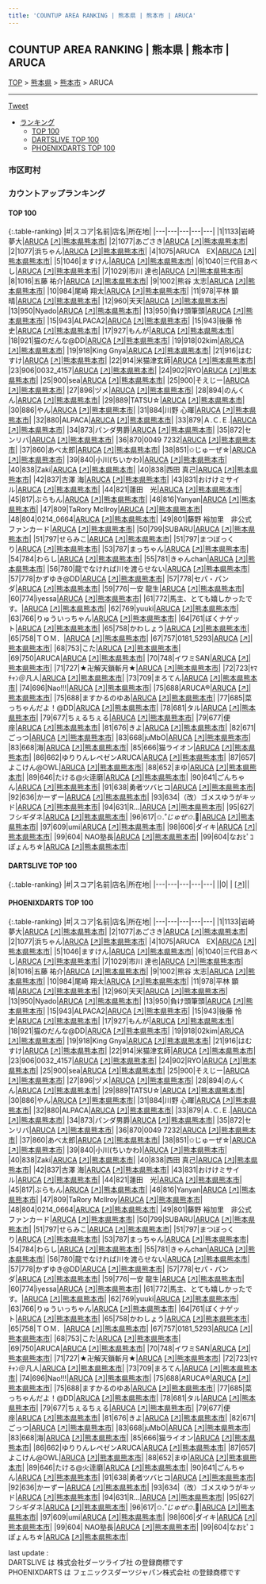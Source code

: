 ```yaml
---
title: 'COUNTUP AREA RANKING | 熊本県 | 熊本市 | ARUCA'
---
```

## COUNTUP AREA RANKING | 熊本県 | 熊本市 | ARUCA

[TOP](/darts/rank/) > [熊本県](/darts/rank/熊本県/) > [熊本市](/darts/rank/熊本県/熊本市/) > ARUCA

___

<a href="https://twitter.com/share?ref_src=twsrc%5Etfw" data-text="COUNTUP AREA RANKING | 熊本県熊本市ARUCA" class="twitter-share-button" data-hashtags="DARTSLIVE,PHOENIXDARTS,darts,ダーツ" data-show-count="false">Tweet</a>

* [ランキング](#カウントアップランキング)
    * [TOP 100](#top-100)
    * [DARTSLIVE TOP 100](#dartslive-top-100)
    * [PHOENIXDARTS TOP 100](#phoenixdarts-top-100)

### 市区町村

<ul>

</ul>

### カウントアップランキング

#### TOP 100



{:.table-ranking}
|#|スコア|名前|店名|所在地|
|---|---|---|---|---|
|1|1133|<span class="rank-name-pd"><span class="pro-icon-pd"></span>岩崎 夢大</span>|<a href="/darts/rank/shops/76597.html">ARUCA</a> <a href="https://vs.phoenixdarts.com/jp/shop/shopDetailInfo/s_76597?s_seq=76597">[↗]</a>|<a href="/darts/rank/熊本県/熊本市">熊本県熊本市</a>|
|2|1077|<span class="rank-name-pd">あごさき</span>|<a href="/darts/rank/shops/76597.html">ARUCA</a> <a href="https://vs.phoenixdarts.com/jp/shop/shopDetailInfo/s_76597?s_seq=76597">[↗]</a>|<a href="/darts/rank/熊本県/熊本市">熊本県熊本市</a>|
|2|1077|<span class="rank-name-pd">浜ちゃん</span>|<a href="/darts/rank/shops/76597.html">ARUCA</a> <a href="https://vs.phoenixdarts.com/jp/shop/shopDetailInfo/s_76597?s_seq=76597">[↗]</a>|<a href="/darts/rank/熊本県/熊本市">熊本県熊本市</a>|
|4|1075|<span class="rank-name-pd">ARUCA　EX</span>|<a href="/darts/rank/shops/76597.html">ARUCA</a> <a href="https://vs.phoenixdarts.com/jp/shop/shopDetailInfo/s_76597?s_seq=76597">[↗]</a>|<a href="/darts/rank/熊本県/熊本市">熊本県熊本市</a>|
|5|1046|<span class="rank-name-pd">ますけん</span>|<a href="/darts/rank/shops/76597.html">ARUCA</a> <a href="https://vs.phoenixdarts.com/jp/shop/shopDetailInfo/s_76597?s_seq=76597">[↗]</a>|<a href="/darts/rank/熊本県/熊本市">熊本県熊本市</a>|
|6|1040|<span class="rank-name-pd">三代目あべし</span>|<a href="/darts/rank/shops/76597.html">ARUCA</a> <a href="https://vs.phoenixdarts.com/jp/shop/shopDetailInfo/s_76597?s_seq=76597">[↗]</a>|<a href="/darts/rank/熊本県/熊本市">熊本県熊本市</a>|
|7|1029|<span class="rank-name-pd"><span class="pro-icon-pd"></span>市川 達也</span>|<a href="/darts/rank/shops/76597.html">ARUCA</a> <a href="https://vs.phoenixdarts.com/jp/shop/shopDetailInfo/s_76597?s_seq=76597">[↗]</a>|<a href="/darts/rank/熊本県/熊本市">熊本県熊本市</a>|
|8|1016|<span class="rank-name-pd">五藤 祐介</span>|<a href="/darts/rank/shops/76597.html">ARUCA</a> <a href="https://vs.phoenixdarts.com/jp/shop/shopDetailInfo/s_76597?s_seq=76597">[↗]</a>|<a href="/darts/rank/熊本県/熊本市">熊本県熊本市</a>|
|9|1002|<span class="rank-name-pd">熊谷 太志</span>|<a href="/darts/rank/shops/76597.html">ARUCA</a> <a href="https://vs.phoenixdarts.com/jp/shop/shopDetailInfo/s_76597?s_seq=76597">[↗]</a>|<a href="/darts/rank/熊本県/熊本市">熊本県熊本市</a>|
|10|984|<span class="rank-name-pd"><span class="pro-icon-pd"></span>尾崎 翔太</span>|<a href="/darts/rank/shops/76597.html">ARUCA</a> <a href="https://vs.phoenixdarts.com/jp/shop/shopDetailInfo/s_76597?s_seq=76597">[↗]</a>|<a href="/darts/rank/熊本県/熊本市">熊本県熊本市</a>|
|11|978|<span class="rank-name-pd">平林 顕晴</span>|<a href="/darts/rank/shops/76597.html">ARUCA</a> <a href="https://vs.phoenixdarts.com/jp/shop/shopDetailInfo/s_76597?s_seq=76597">[↗]</a>|<a href="/darts/rank/熊本県/熊本市">熊本県熊本市</a>|
|12|960|<span class="rank-name-pd">天天</span>|<a href="/darts/rank/shops/76597.html">ARUCA</a> <a href="https://vs.phoenixdarts.com/jp/shop/shopDetailInfo/s_76597?s_seq=76597">[↗]</a>|<a href="/darts/rank/熊本県/熊本市">熊本県熊本市</a>|
|13|950|<span class="rank-name-pd">Nyado</span>|<a href="/darts/rank/shops/76597.html">ARUCA</a> <a href="https://vs.phoenixdarts.com/jp/shop/shopDetailInfo/s_76597?s_seq=76597">[↗]</a>|<a href="/darts/rank/熊本県/熊本市">熊本県熊本市</a>|
|13|950|<span class="rank-name-pd">負け頭筆頭</span>|<a href="/darts/rank/shops/76597.html">ARUCA</a> <a href="https://vs.phoenixdarts.com/jp/shop/shopDetailInfo/s_76597?s_seq=76597">[↗]</a>|<a href="/darts/rank/熊本県/熊本市">熊本県熊本市</a>|
|15|943|<span class="rank-name-pd">ALPACA2</span>|<a href="/darts/rank/shops/76597.html">ARUCA</a> <a href="https://vs.phoenixdarts.com/jp/shop/shopDetailInfo/s_76597?s_seq=76597">[↗]</a>|<a href="/darts/rank/熊本県/熊本市">熊本県熊本市</a>|
|15|943|<span class="rank-name-pd">後藤 怜史</span>|<a href="/darts/rank/shops/76597.html">ARUCA</a> <a href="https://vs.phoenixdarts.com/jp/shop/shopDetailInfo/s_76597?s_seq=76597">[↗]</a>|<a href="/darts/rank/熊本県/熊本市">熊本県熊本市</a>|
|17|927|<span class="rank-name-pd">もんが</span>|<a href="/darts/rank/shops/76597.html">ARUCA</a> <a href="https://vs.phoenixdarts.com/jp/shop/shopDetailInfo/s_76597?s_seq=76597">[↗]</a>|<a href="/darts/rank/熊本県/熊本市">熊本県熊本市</a>|
|18|921|<span class="rank-name-pd">猫のだんな@DD</span>|<a href="/darts/rank/shops/76597.html">ARUCA</a> <a href="https://vs.phoenixdarts.com/jp/shop/shopDetailInfo/s_76597?s_seq=76597">[↗]</a>|<a href="/darts/rank/熊本県/熊本市">熊本県熊本市</a>|
|19|918|<span class="rank-name-pd">02kim</span>|<a href="/darts/rank/shops/76597.html">ARUCA</a> <a href="https://vs.phoenixdarts.com/jp/shop/shopDetailInfo/s_76597?s_seq=76597">[↗]</a>|<a href="/darts/rank/熊本県/熊本市">熊本県熊本市</a>|
|19|918|<span class="rank-name-pd">King Gnya</span>|<a href="/darts/rank/shops/76597.html">ARUCA</a> <a href="https://vs.phoenixdarts.com/jp/shop/shopDetailInfo/s_76597?s_seq=76597">[↗]</a>|<a href="/darts/rank/熊本県/熊本市">熊本県熊本市</a>|
|21|916|<span class="rank-name-pd">はむすけ</span>|<a href="/darts/rank/shops/76597.html">ARUCA</a> <a href="https://vs.phoenixdarts.com/jp/shop/shopDetailInfo/s_76597?s_seq=76597">[↗]</a>|<a href="/darts/rank/熊本県/熊本市">熊本県熊本市</a>|
|22|914|<span class="rank-name-pd">米猫津玄師</span>|<a href="/darts/rank/shops/76597.html">ARUCA</a> <a href="https://vs.phoenixdarts.com/jp/shop/shopDetailInfo/s_76597?s_seq=76597">[↗]</a>|<a href="/darts/rank/熊本県/熊本市">熊本県熊本市</a>|
|23|906|<span class="rank-name-pd">0032_4157</span>|<a href="/darts/rank/shops/76597.html">ARUCA</a> <a href="https://vs.phoenixdarts.com/jp/shop/shopDetailInfo/s_76597?s_seq=76597">[↗]</a>|<a href="/darts/rank/熊本県/熊本市">熊本県熊本市</a>|
|24|902|<span class="rank-name-pd">RYO</span>|<a href="/darts/rank/shops/76597.html">ARUCA</a> <a href="https://vs.phoenixdarts.com/jp/shop/shopDetailInfo/s_76597?s_seq=76597">[↗]</a>|<a href="/darts/rank/熊本県/熊本市">熊本県熊本市</a>|
|25|900|<span class="rank-name-pd">sea</span>|<a href="/darts/rank/shops/76597.html">ARUCA</a> <a href="https://vs.phoenixdarts.com/jp/shop/shopDetailInfo/s_76597?s_seq=76597">[↗]</a>|<a href="/darts/rank/熊本県/熊本市">熊本県熊本市</a>|
|25|900|<span class="rank-name-pd">そえじー</span>|<a href="/darts/rank/shops/76597.html">ARUCA</a> <a href="https://vs.phoenixdarts.com/jp/shop/shopDetailInfo/s_76597?s_seq=76597">[↗]</a>|<a href="/darts/rank/熊本県/熊本市">熊本県熊本市</a>|
|27|896|<span class="rank-name-pd">ヅメ</span>|<a href="/darts/rank/shops/76597.html">ARUCA</a> <a href="https://vs.phoenixdarts.com/jp/shop/shopDetailInfo/s_76597?s_seq=76597">[↗]</a>|<a href="/darts/rank/熊本県/熊本市">熊本県熊本市</a>|
|28|894|<span class="rank-name-pd">のんくん</span>|<a href="/darts/rank/shops/76597.html">ARUCA</a> <a href="https://vs.phoenixdarts.com/jp/shop/shopDetailInfo/s_76597?s_seq=76597">[↗]</a>|<a href="/darts/rank/熊本県/熊本市">熊本県熊本市</a>|
|29|889|<span class="rank-name-pd">TATSU☆</span>|<a href="/darts/rank/shops/76597.html">ARUCA</a> <a href="https://vs.phoenixdarts.com/jp/shop/shopDetailInfo/s_76597?s_seq=76597">[↗]</a>|<a href="/darts/rank/熊本県/熊本市">熊本県熊本市</a>|
|30|886|<span class="rank-name-pd">やん</span>|<a href="/darts/rank/shops/76597.html">ARUCA</a> <a href="https://vs.phoenixdarts.com/jp/shop/shopDetailInfo/s_76597?s_seq=76597">[↗]</a>|<a href="/darts/rank/熊本県/熊本市">熊本県熊本市</a>|
|31|884|<span class="rank-name-pd">川野 心暉</span>|<a href="/darts/rank/shops/76597.html">ARUCA</a> <a href="https://vs.phoenixdarts.com/jp/shop/shopDetailInfo/s_76597?s_seq=76597">[↗]</a>|<a href="/darts/rank/熊本県/熊本市">熊本県熊本市</a>|
|32|880|<span class="rank-name-pd">ALPACA</span>|<a href="/darts/rank/shops/76597.html">ARUCA</a> <a href="https://vs.phoenixdarts.com/jp/shop/shopDetailInfo/s_76597?s_seq=76597">[↗]</a>|<a href="/darts/rank/熊本県/熊本市">熊本県熊本市</a>|
|33|879|<span class="rank-name-pd">Ａ.Ｃ.Ｅ.</span>|<a href="/darts/rank/shops/76597.html">ARUCA</a> <a href="https://vs.phoenixdarts.com/jp/shop/shopDetailInfo/s_76597?s_seq=76597">[↗]</a>|<a href="/darts/rank/熊本県/熊本市">熊本県熊本市</a>|
|34|873|<span class="rank-name-pd">パンダ男爵</span>|<a href="/darts/rank/shops/76597.html">ARUCA</a> <a href="https://vs.phoenixdarts.com/jp/shop/shopDetailInfo/s_76597?s_seq=76597">[↗]</a>|<a href="/darts/rank/熊本県/熊本市">熊本県熊本市</a>|
|35|872|<span class="rank-name-pd">センリバ</span>|<a href="/darts/rank/shops/76597.html">ARUCA</a> <a href="https://vs.phoenixdarts.com/jp/shop/shopDetailInfo/s_76597?s_seq=76597">[↗]</a>|<a href="/darts/rank/熊本県/熊本市">熊本県熊本市</a>|
|36|870|<span class="rank-name-pd">0049 7232</span>|<a href="/darts/rank/shops/76597.html">ARUCA</a> <a href="https://vs.phoenixdarts.com/jp/shop/shopDetailInfo/s_76597?s_seq=76597">[↗]</a>|<a href="/darts/rank/熊本県/熊本市">熊本県熊本市</a>|
|37|860|<span class="rank-name-pd">あべ太郎</span>|<a href="/darts/rank/shops/76597.html">ARUCA</a> <a href="https://vs.phoenixdarts.com/jp/shop/shopDetailInfo/s_76597?s_seq=76597">[↗]</a>|<a href="/darts/rank/熊本県/熊本市">熊本県熊本市</a>|
|38|851|<span class="rank-name-pd">✩じゅーぜ☆</span>|<a href="/darts/rank/shops/76597.html">ARUCA</a> <a href="https://vs.phoenixdarts.com/jp/shop/shopDetailInfo/s_76597?s_seq=76597">[↗]</a>|<a href="/darts/rank/熊本県/熊本市">熊本県熊本市</a>|
|39|840|<span class="rank-name-pd">小川(ちいかわ)</span>|<a href="/darts/rank/shops/76597.html">ARUCA</a> <a href="https://vs.phoenixdarts.com/jp/shop/shopDetailInfo/s_76597?s_seq=76597">[↗]</a>|<a href="/darts/rank/熊本県/熊本市">熊本県熊本市</a>|
|40|838|<span class="rank-name-pd">Zaki</span>|<a href="/darts/rank/shops/76597.html">ARUCA</a> <a href="https://vs.phoenixdarts.com/jp/shop/shopDetailInfo/s_76597?s_seq=76597">[↗]</a>|<a href="/darts/rank/熊本県/熊本市">熊本県熊本市</a>|
|40|838|<span class="rank-name-pd"><span class="pro-icon-pd"></span>西田 真己</span>|<a href="/darts/rank/shops/76597.html">ARUCA</a> <a href="https://vs.phoenixdarts.com/jp/shop/shopDetailInfo/s_76597?s_seq=76597">[↗]</a>|<a href="/darts/rank/熊本県/熊本市">熊本県熊本市</a>|
|42|837|<span class="rank-name-pd"><span class="pro-icon-pd"></span>古澤 海</span>|<a href="/darts/rank/shops/76597.html">ARUCA</a> <a href="https://vs.phoenixdarts.com/jp/shop/shopDetailInfo/s_76597?s_seq=76597">[↗]</a>|<a href="/darts/rank/熊本県/熊本市">熊本県熊本市</a>|
|43|831|<span class="rank-name-pd">おけけミサイル</span>|<a href="/darts/rank/shops/76597.html">ARUCA</a> <a href="https://vs.phoenixdarts.com/jp/shop/shopDetailInfo/s_76597?s_seq=76597">[↗]</a>|<a href="/darts/rank/熊本県/熊本市">熊本県熊本市</a>|
|44|821|<span class="rank-name-pd">蓮田　光</span>|<a href="/darts/rank/shops/76597.html">ARUCA</a> <a href="https://vs.phoenixdarts.com/jp/shop/shopDetailInfo/s_76597?s_seq=76597">[↗]</a>|<a href="/darts/rank/熊本県/熊本市">熊本県熊本市</a>|
|45|817|<span class="rank-name-pd">ぶらもん</span>|<a href="/darts/rank/shops/76597.html">ARUCA</a> <a href="https://vs.phoenixdarts.com/jp/shop/shopDetailInfo/s_76597?s_seq=76597">[↗]</a>|<a href="/darts/rank/熊本県/熊本市">熊本県熊本市</a>|
|46|816|<span class="rank-name-pd">Yanyan</span>|<a href="/darts/rank/shops/76597.html">ARUCA</a> <a href="https://vs.phoenixdarts.com/jp/shop/shopDetailInfo/s_76597?s_seq=76597">[↗]</a>|<a href="/darts/rank/熊本県/熊本市">熊本県熊本市</a>|
|47|809|<span class="rank-name-pd">TaRory McIlroy</span>|<a href="/darts/rank/shops/76597.html">ARUCA</a> <a href="https://vs.phoenixdarts.com/jp/shop/shopDetailInfo/s_76597?s_seq=76597">[↗]</a>|<a href="/darts/rank/熊本県/熊本市">熊本県熊本市</a>|
|48|804|<span class="rank-name-pd">0214_0664</span>|<a href="/darts/rank/shops/76597.html">ARUCA</a> <a href="https://vs.phoenixdarts.com/jp/shop/shopDetailInfo/s_76597?s_seq=76597">[↗]</a>|<a href="/darts/rank/熊本県/熊本市">熊本県熊本市</a>|
|49|801|<span class="rank-name-pd">藤野 裕加里　非公式ファンカード</span>|<a href="/darts/rank/shops/76597.html">ARUCA</a> <a href="https://vs.phoenixdarts.com/jp/shop/shopDetailInfo/s_76597?s_seq=76597">[↗]</a>|<a href="/darts/rank/熊本県/熊本市">熊本県熊本市</a>|
|50|799|<span class="rank-name-pd">SUBARU</span>|<a href="/darts/rank/shops/76597.html">ARUCA</a> <a href="https://vs.phoenixdarts.com/jp/shop/shopDetailInfo/s_76597?s_seq=76597">[↗]</a>|<a href="/darts/rank/熊本県/熊本市">熊本県熊本市</a>|
|51|797|<span class="rank-name-pd">せらみこ</span>|<a href="/darts/rank/shops/76597.html">ARUCA</a> <a href="https://vs.phoenixdarts.com/jp/shop/shopDetailInfo/s_76597?s_seq=76597">[↗]</a>|<a href="/darts/rank/熊本県/熊本市">熊本県熊本市</a>|
|51|797|<span class="rank-name-pd">まつぼっくり</span>|<a href="/darts/rank/shops/76597.html">ARUCA</a> <a href="https://vs.phoenixdarts.com/jp/shop/shopDetailInfo/s_76597?s_seq=76597">[↗]</a>|<a href="/darts/rank/熊本県/熊本市">熊本県熊本市</a>|
|53|787|<span class="rank-name-pd">まっちゃん</span>|<a href="/darts/rank/shops/76597.html">ARUCA</a> <a href="https://vs.phoenixdarts.com/jp/shop/shopDetailInfo/s_76597?s_seq=76597">[↗]</a>|<a href="/darts/rank/熊本県/熊本市">熊本県熊本市</a>|
|54|784|<span class="rank-name-pd">わらし</span>|<a href="/darts/rank/shops/76597.html">ARUCA</a> <a href="https://vs.phoenixdarts.com/jp/shop/shopDetailInfo/s_76597?s_seq=76597">[↗]</a>|<a href="/darts/rank/熊本県/熊本市">熊本県熊本市</a>|
|55|781|<span class="rank-name-pd">きゃんchan</span>|<a href="/darts/rank/shops/76597.html">ARUCA</a> <a href="https://vs.phoenixdarts.com/jp/shop/shopDetailInfo/s_76597?s_seq=76597">[↗]</a>|<a href="/darts/rank/熊本県/熊本市">熊本県熊本市</a>|
|56|780|<span class="rank-name-pd">龍でなければ川を渡らせない</span>|<a href="/darts/rank/shops/76597.html">ARUCA</a> <a href="https://vs.phoenixdarts.com/jp/shop/shopDetailInfo/s_76597?s_seq=76597">[↗]</a>|<a href="/darts/rank/熊本県/熊本市">熊本県熊本市</a>|
|57|778|<span class="rank-name-pd">かずゆき@DD</span>|<a href="/darts/rank/shops/76597.html">ARUCA</a> <a href="https://vs.phoenixdarts.com/jp/shop/shopDetailInfo/s_76597?s_seq=76597">[↗]</a>|<a href="/darts/rank/熊本県/熊本市">熊本県熊本市</a>|
|57|778|<span class="rank-name-pd">セパ・パンダ</span>|<a href="/darts/rank/shops/76597.html">ARUCA</a> <a href="https://vs.phoenixdarts.com/jp/shop/shopDetailInfo/s_76597?s_seq=76597">[↗]</a>|<a href="/darts/rank/熊本県/熊本市">熊本県熊本市</a>|
|59|776|<span class="rank-name-pd"><span class="pro-icon-pd"></span>一安 龍生</span>|<a href="/darts/rank/shops/76597.html">ARUCA</a> <a href="https://vs.phoenixdarts.com/jp/shop/shopDetailInfo/s_76597?s_seq=76597">[↗]</a>|<a href="/darts/rank/熊本県/熊本市">熊本県熊本市</a>|
|60|774|<span class="rank-name-pd">iyessa</span>|<a href="/darts/rank/shops/76597.html">ARUCA</a> <a href="https://vs.phoenixdarts.com/jp/shop/shopDetailInfo/s_76597?s_seq=76597">[↗]</a>|<a href="/darts/rank/熊本県/熊本市">熊本県熊本市</a>|
|61|772|<span class="rank-name-pd">馬主、とても嬉しかったです。</span>|<a href="/darts/rank/shops/76597.html">ARUCA</a> <a href="https://vs.phoenixdarts.com/jp/shop/shopDetailInfo/s_76597?s_seq=76597">[↗]</a>|<a href="/darts/rank/熊本県/熊本市">熊本県熊本市</a>|
|62|769|<span class="rank-name-pd">yuuki</span>|<a href="/darts/rank/shops/76597.html">ARUCA</a> <a href="https://vs.phoenixdarts.com/jp/shop/shopDetailInfo/s_76597?s_seq=76597">[↗]</a>|<a href="/darts/rank/熊本県/熊本市">熊本県熊本市</a>|
|63|766|<span class="rank-name-pd">りゅういっちゃん</span>|<a href="/darts/rank/shops/76597.html">ARUCA</a> <a href="https://vs.phoenixdarts.com/jp/shop/shopDetailInfo/s_76597?s_seq=76597">[↗]</a>|<a href="/darts/rank/熊本県/熊本市">熊本県熊本市</a>|
|64|761|<span class="rank-name-pd">ぼくナゲット</span>|<a href="/darts/rank/shops/76597.html">ARUCA</a> <a href="https://vs.phoenixdarts.com/jp/shop/shopDetailInfo/s_76597?s_seq=76597">[↗]</a>|<a href="/darts/rank/熊本県/熊本市">熊本県熊本市</a>|
|65|758|<span class="rank-name-pd">かわしょう</span>|<a href="/darts/rank/shops/76597.html">ARUCA</a> <a href="https://vs.phoenixdarts.com/jp/shop/shopDetailInfo/s_76597?s_seq=76597">[↗]</a>|<a href="/darts/rank/熊本県/熊本市">熊本県熊本市</a>|
|65|758|<span class="rank-name-pd">ＴＯＭ．</span>|<a href="/darts/rank/shops/76597.html">ARUCA</a> <a href="https://vs.phoenixdarts.com/jp/shop/shopDetailInfo/s_76597?s_seq=76597">[↗]</a>|<a href="/darts/rank/熊本県/熊本市">熊本県熊本市</a>|
|67|757|<span class="rank-name-pd">0181_5293</span>|<a href="/darts/rank/shops/76597.html">ARUCA</a> <a href="https://vs.phoenixdarts.com/jp/shop/shopDetailInfo/s_76597?s_seq=76597">[↗]</a>|<a href="/darts/rank/熊本県/熊本市">熊本県熊本市</a>|
|68|753|<span class="rank-name-pd">こた</span>|<a href="/darts/rank/shops/76597.html">ARUCA</a> <a href="https://vs.phoenixdarts.com/jp/shop/shopDetailInfo/s_76597?s_seq=76597">[↗]</a>|<a href="/darts/rank/熊本県/熊本市">熊本県熊本市</a>|
|69|750|<span class="rank-name-pd">ARUCA</span>|<a href="/darts/rank/shops/76597.html">ARUCA</a> <a href="https://vs.phoenixdarts.com/jp/shop/shopDetailInfo/s_76597?s_seq=76597">[↗]</a>|<a href="/darts/rank/熊本県/熊本市">熊本県熊本市</a>|
|70|748|<span class="rank-name-pd">イワミSAN</span>|<a href="/darts/rank/shops/76597.html">ARUCA</a> <a href="https://vs.phoenixdarts.com/jp/shop/shopDetailInfo/s_76597?s_seq=76597">[↗]</a>|<a href="/darts/rank/熊本県/熊本市">熊本県熊本市</a>|
|71|727|<span class="rank-name-pd">★卍解天鎖斬月★</span>|<a href="/darts/rank/shops/76597.html">ARUCA</a> <a href="https://vs.phoenixdarts.com/jp/shop/shopDetailInfo/s_76597?s_seq=76597">[↗]</a>|<a href="/darts/rank/熊本県/熊本市">熊本県熊本市</a>|
|72|723|<span class="rank-name-pd">ﾔﾏﾁｬﾝ＠凡人</span>|<a href="/darts/rank/shops/76597.html">ARUCA</a> <a href="https://vs.phoenixdarts.com/jp/shop/shopDetailInfo/s_76597?s_seq=76597">[↗]</a>|<a href="/darts/rank/熊本県/熊本市">熊本県熊本市</a>|
|73|709|<span class="rank-name-pd">まろてん</span>|<a href="/darts/rank/shops/76597.html">ARUCA</a> <a href="https://vs.phoenixdarts.com/jp/shop/shopDetailInfo/s_76597?s_seq=76597">[↗]</a>|<a href="/darts/rank/熊本県/熊本市">熊本県熊本市</a>|
|74|696|<span class="rank-name-pd">Nao!!!</span>|<a href="/darts/rank/shops/76597.html">ARUCA</a> <a href="https://vs.phoenixdarts.com/jp/shop/shopDetailInfo/s_76597?s_seq=76597">[↗]</a>|<a href="/darts/rank/熊本県/熊本市">熊本県熊本市</a>|
|75|688|<span class="rank-name-pd">ARUCA®️</span>|<a href="/darts/rank/shops/76597.html">ARUCA</a> <a href="https://vs.phoenixdarts.com/jp/shop/shopDetailInfo/s_76597?s_seq=76597">[↗]</a>|<a href="/darts/rank/熊本県/熊本市">熊本県熊本市</a>|
|75|688|<span class="rank-name-pd">ますかるのゆあ</span>|<a href="/darts/rank/shops/76597.html">ARUCA</a> <a href="https://vs.phoenixdarts.com/jp/shop/shopDetailInfo/s_76597?s_seq=76597">[↗]</a>|<a href="/darts/rank/熊本県/熊本市">熊本県熊本市</a>|
|77|685|<span class="rank-name-pd">菜っちゃんだよ！@DD</span>|<a href="/darts/rank/shops/76597.html">ARUCA</a> <a href="https://vs.phoenixdarts.com/jp/shop/shopDetailInfo/s_76597?s_seq=76597">[↗]</a>|<a href="/darts/rank/熊本県/熊本市">熊本県熊本市</a>|
|78|681|<span class="rank-name-pd">タル</span>|<a href="/darts/rank/shops/76597.html">ARUCA</a> <a href="https://vs.phoenixdarts.com/jp/shop/shopDetailInfo/s_76597?s_seq=76597">[↗]</a>|<a href="/darts/rank/熊本県/熊本市">熊本県熊本市</a>|
|79|677|<span class="rank-name-pd">ちぇるちぇる</span>|<a href="/darts/rank/shops/76597.html">ARUCA</a> <a href="https://vs.phoenixdarts.com/jp/shop/shopDetailInfo/s_76597?s_seq=76597">[↗]</a>|<a href="/darts/rank/熊本県/熊本市">熊本県熊本市</a>|
|79|677|<span class="rank-name-pd">便座</span>|<a href="/darts/rank/shops/76597.html">ARUCA</a> <a href="https://vs.phoenixdarts.com/jp/shop/shopDetailInfo/s_76597?s_seq=76597">[↗]</a>|<a href="/darts/rank/熊本県/熊本市">熊本県熊本市</a>|
|81|676|<span class="rank-name-pd">きよ</span>|<a href="/darts/rank/shops/76597.html">ARUCA</a> <a href="https://vs.phoenixdarts.com/jp/shop/shopDetailInfo/s_76597?s_seq=76597">[↗]</a>|<a href="/darts/rank/熊本県/熊本市">熊本県熊本市</a>|
|82|671|<span class="rank-name-pd">ごっつ</span>|<a href="/darts/rank/shops/76597.html">ARUCA</a> <a href="https://vs.phoenixdarts.com/jp/shop/shopDetailInfo/s_76597?s_seq=76597">[↗]</a>|<a href="/darts/rank/熊本県/熊本市">熊本県熊本市</a>|
|83|668|<span class="rank-name-pd">juMbO</span>|<a href="/darts/rank/shops/76597.html">ARUCA</a> <a href="https://vs.phoenixdarts.com/jp/shop/shopDetailInfo/s_76597?s_seq=76597">[↗]</a>|<a href="/darts/rank/熊本県/熊本市">熊本県熊本市</a>|
|83|668|<span class="rank-name-pd">海</span>|<a href="/darts/rank/shops/76597.html">ARUCA</a> <a href="https://vs.phoenixdarts.com/jp/shop/shopDetailInfo/s_76597?s_seq=76597">[↗]</a>|<a href="/darts/rank/熊本県/熊本市">熊本県熊本市</a>|
|85|666|<span class="rank-name-pd">猫ライオン</span>|<a href="/darts/rank/shops/76597.html">ARUCA</a> <a href="https://vs.phoenixdarts.com/jp/shop/shopDetailInfo/s_76597?s_seq=76597">[↗]</a>|<a href="/darts/rank/熊本県/熊本市">熊本県熊本市</a>|
|86|662|<span class="rank-name-pd">ゆりりんレペゼンARUCA</span>|<a href="/darts/rank/shops/76597.html">ARUCA</a> <a href="https://vs.phoenixdarts.com/jp/shop/shopDetailInfo/s_76597?s_seq=76597">[↗]</a>|<a href="/darts/rank/熊本県/熊本市">熊本県熊本市</a>|
|87|657|<span class="rank-name-pd">よこけん@OWL</span>|<a href="/darts/rank/shops/76597.html">ARUCA</a> <a href="https://vs.phoenixdarts.com/jp/shop/shopDetailInfo/s_76597?s_seq=76597">[↗]</a>|<a href="/darts/rank/熊本県/熊本市">熊本県熊本市</a>|
|88|652|<span class="rank-name-pd">まゆ</span>|<a href="/darts/rank/shops/76597.html">ARUCA</a> <a href="https://vs.phoenixdarts.com/jp/shop/shopDetailInfo/s_76597?s_seq=76597">[↗]</a>|<a href="/darts/rank/熊本県/熊本市">熊本県熊本市</a>|
|89|646|<span class="rank-name-pd">たける@火逹磨</span>|<a href="/darts/rank/shops/76597.html">ARUCA</a> <a href="https://vs.phoenixdarts.com/jp/shop/shopDetailInfo/s_76597?s_seq=76597">[↗]</a>|<a href="/darts/rank/熊本県/熊本市">熊本県熊本市</a>|
|90|641|<span class="rank-name-pd">ごんちゃん</span>|<a href="/darts/rank/shops/76597.html">ARUCA</a> <a href="https://vs.phoenixdarts.com/jp/shop/shopDetailInfo/s_76597?s_seq=76597">[↗]</a>|<a href="/darts/rank/熊本県/熊本市">熊本県熊本市</a>|
|91|638|<span class="rank-name-pd">勇者ツバヒコ</span>|<a href="/darts/rank/shops/76597.html">ARUCA</a> <a href="https://vs.phoenixdarts.com/jp/shop/shopDetailInfo/s_76597?s_seq=76597">[↗]</a>|<a href="/darts/rank/熊本県/熊本市">熊本県熊本市</a>|
|92|636|<span class="rank-name-pd">かーずー</span>|<a href="/darts/rank/shops/76597.html">ARUCA</a> <a href="https://vs.phoenixdarts.com/jp/shop/shopDetailInfo/s_76597?s_seq=76597">[↗]</a>|<a href="/darts/rank/熊本県/熊本市">熊本県熊本市</a>|
|93|634|<span class="rank-name-pd">（改）ゴメスゆうがキッド</span>|<a href="/darts/rank/shops/76597.html">ARUCA</a> <a href="https://vs.phoenixdarts.com/jp/shop/shopDetailInfo/s_76597?s_seq=76597">[↗]</a>|<a href="/darts/rank/熊本県/熊本市">熊本県熊本市</a>|
|94|631|<span class="rank-name-pd">R...</span>|<a href="/darts/rank/shops/76597.html">ARUCA</a> <a href="https://vs.phoenixdarts.com/jp/shop/shopDetailInfo/s_76597?s_seq=76597">[↗]</a>|<a href="/darts/rank/熊本県/熊本市">熊本県熊本市</a>|
|95|627|<span class="rank-name-pd">フシギダネ</span>|<a href="/darts/rank/shops/76597.html">ARUCA</a> <a href="https://vs.phoenixdarts.com/jp/shop/shopDetailInfo/s_76597?s_seq=76597">[↗]</a>|<a href="/darts/rank/熊本県/熊本市">熊本県熊本市</a>|
|96|617|<span class="rank-name-pd">✩.*˚じゅぜ✩*.ﾟ</span>|<a href="/darts/rank/shops/76597.html">ARUCA</a> <a href="https://vs.phoenixdarts.com/jp/shop/shopDetailInfo/s_76597?s_seq=76597">[↗]</a>|<a href="/darts/rank/熊本県/熊本市">熊本県熊本市</a>|
|97|609|<span class="rank-name-pd">umi</span>|<a href="/darts/rank/shops/76597.html">ARUCA</a> <a href="https://vs.phoenixdarts.com/jp/shop/shopDetailInfo/s_76597?s_seq=76597">[↗]</a>|<a href="/darts/rank/熊本県/熊本市">熊本県熊本市</a>|
|98|606|<span class="rank-name-pd">ダイキ</span>|<a href="/darts/rank/shops/76597.html">ARUCA</a> <a href="https://vs.phoenixdarts.com/jp/shop/shopDetailInfo/s_76597?s_seq=76597">[↗]</a>|<a href="/darts/rank/熊本県/熊本市">熊本県熊本市</a>|
|99|604|<span class="rank-name-pd"> NAO塾長</span>|<a href="/darts/rank/shops/76597.html">ARUCA</a> <a href="https://vs.phoenixdarts.com/jp/shop/shopDetailInfo/s_76597?s_seq=76597">[↗]</a>|<a href="/darts/rank/熊本県/熊本市">熊本県熊本市</a>|
|99|604|<span class="rank-name-pd">なおﾋﾟｺぽょんち‪☆</span>|<a href="/darts/rank/shops/76597.html">ARUCA</a> <a href="https://vs.phoenixdarts.com/jp/shop/shopDetailInfo/s_76597?s_seq=76597">[↗]</a>|<a href="/darts/rank/熊本県/熊本市">熊本県熊本市</a>|


#### DARTSLIVE TOP 100



{:.table-ranking}
|#|スコア|名前|店名|所在地|
|---|---|---|---|---|
||0|<span class="rank-name-dl"> </span>|<a href="/darts/rank/shops/.html"></a> <a href="">[↗]</a>|<a href="/darts/rank//"></a>|


#### PHOENIXDARTS TOP 100



{:.table-ranking}
|#|スコア|名前|店名|所在地|
|---|---|---|---|---|
|1|1133|<span class="rank-name-pd"><span class="pro-icon-pd"></span>岩崎 夢大</span>|<a href="/darts/rank/shops/76597.html">ARUCA</a> <a href="https://vs.phoenixdarts.com/jp/shop/shopDetailInfo/s_76597?s_seq=76597">[↗]</a>|<a href="/darts/rank/熊本県/熊本市">熊本県熊本市</a>|
|2|1077|<span class="rank-name-pd">あごさき</span>|<a href="/darts/rank/shops/76597.html">ARUCA</a> <a href="https://vs.phoenixdarts.com/jp/shop/shopDetailInfo/s_76597?s_seq=76597">[↗]</a>|<a href="/darts/rank/熊本県/熊本市">熊本県熊本市</a>|
|2|1077|<span class="rank-name-pd">浜ちゃん</span>|<a href="/darts/rank/shops/76597.html">ARUCA</a> <a href="https://vs.phoenixdarts.com/jp/shop/shopDetailInfo/s_76597?s_seq=76597">[↗]</a>|<a href="/darts/rank/熊本県/熊本市">熊本県熊本市</a>|
|4|1075|<span class="rank-name-pd">ARUCA　EX</span>|<a href="/darts/rank/shops/76597.html">ARUCA</a> <a href="https://vs.phoenixdarts.com/jp/shop/shopDetailInfo/s_76597?s_seq=76597">[↗]</a>|<a href="/darts/rank/熊本県/熊本市">熊本県熊本市</a>|
|5|1046|<span class="rank-name-pd">ますけん</span>|<a href="/darts/rank/shops/76597.html">ARUCA</a> <a href="https://vs.phoenixdarts.com/jp/shop/shopDetailInfo/s_76597?s_seq=76597">[↗]</a>|<a href="/darts/rank/熊本県/熊本市">熊本県熊本市</a>|
|6|1040|<span class="rank-name-pd">三代目あべし</span>|<a href="/darts/rank/shops/76597.html">ARUCA</a> <a href="https://vs.phoenixdarts.com/jp/shop/shopDetailInfo/s_76597?s_seq=76597">[↗]</a>|<a href="/darts/rank/熊本県/熊本市">熊本県熊本市</a>|
|7|1029|<span class="rank-name-pd"><span class="pro-icon-pd"></span>市川 達也</span>|<a href="/darts/rank/shops/76597.html">ARUCA</a> <a href="https://vs.phoenixdarts.com/jp/shop/shopDetailInfo/s_76597?s_seq=76597">[↗]</a>|<a href="/darts/rank/熊本県/熊本市">熊本県熊本市</a>|
|8|1016|<span class="rank-name-pd">五藤 祐介</span>|<a href="/darts/rank/shops/76597.html">ARUCA</a> <a href="https://vs.phoenixdarts.com/jp/shop/shopDetailInfo/s_76597?s_seq=76597">[↗]</a>|<a href="/darts/rank/熊本県/熊本市">熊本県熊本市</a>|
|9|1002|<span class="rank-name-pd">熊谷 太志</span>|<a href="/darts/rank/shops/76597.html">ARUCA</a> <a href="https://vs.phoenixdarts.com/jp/shop/shopDetailInfo/s_76597?s_seq=76597">[↗]</a>|<a href="/darts/rank/熊本県/熊本市">熊本県熊本市</a>|
|10|984|<span class="rank-name-pd"><span class="pro-icon-pd"></span>尾崎 翔太</span>|<a href="/darts/rank/shops/76597.html">ARUCA</a> <a href="https://vs.phoenixdarts.com/jp/shop/shopDetailInfo/s_76597?s_seq=76597">[↗]</a>|<a href="/darts/rank/熊本県/熊本市">熊本県熊本市</a>|
|11|978|<span class="rank-name-pd">平林 顕晴</span>|<a href="/darts/rank/shops/76597.html">ARUCA</a> <a href="https://vs.phoenixdarts.com/jp/shop/shopDetailInfo/s_76597?s_seq=76597">[↗]</a>|<a href="/darts/rank/熊本県/熊本市">熊本県熊本市</a>|
|12|960|<span class="rank-name-pd">天天</span>|<a href="/darts/rank/shops/76597.html">ARUCA</a> <a href="https://vs.phoenixdarts.com/jp/shop/shopDetailInfo/s_76597?s_seq=76597">[↗]</a>|<a href="/darts/rank/熊本県/熊本市">熊本県熊本市</a>|
|13|950|<span class="rank-name-pd">Nyado</span>|<a href="/darts/rank/shops/76597.html">ARUCA</a> <a href="https://vs.phoenixdarts.com/jp/shop/shopDetailInfo/s_76597?s_seq=76597">[↗]</a>|<a href="/darts/rank/熊本県/熊本市">熊本県熊本市</a>|
|13|950|<span class="rank-name-pd">負け頭筆頭</span>|<a href="/darts/rank/shops/76597.html">ARUCA</a> <a href="https://vs.phoenixdarts.com/jp/shop/shopDetailInfo/s_76597?s_seq=76597">[↗]</a>|<a href="/darts/rank/熊本県/熊本市">熊本県熊本市</a>|
|15|943|<span class="rank-name-pd">ALPACA2</span>|<a href="/darts/rank/shops/76597.html">ARUCA</a> <a href="https://vs.phoenixdarts.com/jp/shop/shopDetailInfo/s_76597?s_seq=76597">[↗]</a>|<a href="/darts/rank/熊本県/熊本市">熊本県熊本市</a>|
|15|943|<span class="rank-name-pd">後藤 怜史</span>|<a href="/darts/rank/shops/76597.html">ARUCA</a> <a href="https://vs.phoenixdarts.com/jp/shop/shopDetailInfo/s_76597?s_seq=76597">[↗]</a>|<a href="/darts/rank/熊本県/熊本市">熊本県熊本市</a>|
|17|927|<span class="rank-name-pd">もんが</span>|<a href="/darts/rank/shops/76597.html">ARUCA</a> <a href="https://vs.phoenixdarts.com/jp/shop/shopDetailInfo/s_76597?s_seq=76597">[↗]</a>|<a href="/darts/rank/熊本県/熊本市">熊本県熊本市</a>|
|18|921|<span class="rank-name-pd">猫のだんな@DD</span>|<a href="/darts/rank/shops/76597.html">ARUCA</a> <a href="https://vs.phoenixdarts.com/jp/shop/shopDetailInfo/s_76597?s_seq=76597">[↗]</a>|<a href="/darts/rank/熊本県/熊本市">熊本県熊本市</a>|
|19|918|<span class="rank-name-pd">02kim</span>|<a href="/darts/rank/shops/76597.html">ARUCA</a> <a href="https://vs.phoenixdarts.com/jp/shop/shopDetailInfo/s_76597?s_seq=76597">[↗]</a>|<a href="/darts/rank/熊本県/熊本市">熊本県熊本市</a>|
|19|918|<span class="rank-name-pd">King Gnya</span>|<a href="/darts/rank/shops/76597.html">ARUCA</a> <a href="https://vs.phoenixdarts.com/jp/shop/shopDetailInfo/s_76597?s_seq=76597">[↗]</a>|<a href="/darts/rank/熊本県/熊本市">熊本県熊本市</a>|
|21|916|<span class="rank-name-pd">はむすけ</span>|<a href="/darts/rank/shops/76597.html">ARUCA</a> <a href="https://vs.phoenixdarts.com/jp/shop/shopDetailInfo/s_76597?s_seq=76597">[↗]</a>|<a href="/darts/rank/熊本県/熊本市">熊本県熊本市</a>|
|22|914|<span class="rank-name-pd">米猫津玄師</span>|<a href="/darts/rank/shops/76597.html">ARUCA</a> <a href="https://vs.phoenixdarts.com/jp/shop/shopDetailInfo/s_76597?s_seq=76597">[↗]</a>|<a href="/darts/rank/熊本県/熊本市">熊本県熊本市</a>|
|23|906|<span class="rank-name-pd">0032_4157</span>|<a href="/darts/rank/shops/76597.html">ARUCA</a> <a href="https://vs.phoenixdarts.com/jp/shop/shopDetailInfo/s_76597?s_seq=76597">[↗]</a>|<a href="/darts/rank/熊本県/熊本市">熊本県熊本市</a>|
|24|902|<span class="rank-name-pd">RYO</span>|<a href="/darts/rank/shops/76597.html">ARUCA</a> <a href="https://vs.phoenixdarts.com/jp/shop/shopDetailInfo/s_76597?s_seq=76597">[↗]</a>|<a href="/darts/rank/熊本県/熊本市">熊本県熊本市</a>|
|25|900|<span class="rank-name-pd">sea</span>|<a href="/darts/rank/shops/76597.html">ARUCA</a> <a href="https://vs.phoenixdarts.com/jp/shop/shopDetailInfo/s_76597?s_seq=76597">[↗]</a>|<a href="/darts/rank/熊本県/熊本市">熊本県熊本市</a>|
|25|900|<span class="rank-name-pd">そえじー</span>|<a href="/darts/rank/shops/76597.html">ARUCA</a> <a href="https://vs.phoenixdarts.com/jp/shop/shopDetailInfo/s_76597?s_seq=76597">[↗]</a>|<a href="/darts/rank/熊本県/熊本市">熊本県熊本市</a>|
|27|896|<span class="rank-name-pd">ヅメ</span>|<a href="/darts/rank/shops/76597.html">ARUCA</a> <a href="https://vs.phoenixdarts.com/jp/shop/shopDetailInfo/s_76597?s_seq=76597">[↗]</a>|<a href="/darts/rank/熊本県/熊本市">熊本県熊本市</a>|
|28|894|<span class="rank-name-pd">のんくん</span>|<a href="/darts/rank/shops/76597.html">ARUCA</a> <a href="https://vs.phoenixdarts.com/jp/shop/shopDetailInfo/s_76597?s_seq=76597">[↗]</a>|<a href="/darts/rank/熊本県/熊本市">熊本県熊本市</a>|
|29|889|<span class="rank-name-pd">TATSU☆</span>|<a href="/darts/rank/shops/76597.html">ARUCA</a> <a href="https://vs.phoenixdarts.com/jp/shop/shopDetailInfo/s_76597?s_seq=76597">[↗]</a>|<a href="/darts/rank/熊本県/熊本市">熊本県熊本市</a>|
|30|886|<span class="rank-name-pd">やん</span>|<a href="/darts/rank/shops/76597.html">ARUCA</a> <a href="https://vs.phoenixdarts.com/jp/shop/shopDetailInfo/s_76597?s_seq=76597">[↗]</a>|<a href="/darts/rank/熊本県/熊本市">熊本県熊本市</a>|
|31|884|<span class="rank-name-pd">川野 心暉</span>|<a href="/darts/rank/shops/76597.html">ARUCA</a> <a href="https://vs.phoenixdarts.com/jp/shop/shopDetailInfo/s_76597?s_seq=76597">[↗]</a>|<a href="/darts/rank/熊本県/熊本市">熊本県熊本市</a>|
|32|880|<span class="rank-name-pd">ALPACA</span>|<a href="/darts/rank/shops/76597.html">ARUCA</a> <a href="https://vs.phoenixdarts.com/jp/shop/shopDetailInfo/s_76597?s_seq=76597">[↗]</a>|<a href="/darts/rank/熊本県/熊本市">熊本県熊本市</a>|
|33|879|<span class="rank-name-pd">Ａ.Ｃ.Ｅ.</span>|<a href="/darts/rank/shops/76597.html">ARUCA</a> <a href="https://vs.phoenixdarts.com/jp/shop/shopDetailInfo/s_76597?s_seq=76597">[↗]</a>|<a href="/darts/rank/熊本県/熊本市">熊本県熊本市</a>|
|34|873|<span class="rank-name-pd">パンダ男爵</span>|<a href="/darts/rank/shops/76597.html">ARUCA</a> <a href="https://vs.phoenixdarts.com/jp/shop/shopDetailInfo/s_76597?s_seq=76597">[↗]</a>|<a href="/darts/rank/熊本県/熊本市">熊本県熊本市</a>|
|35|872|<span class="rank-name-pd">センリバ</span>|<a href="/darts/rank/shops/76597.html">ARUCA</a> <a href="https://vs.phoenixdarts.com/jp/shop/shopDetailInfo/s_76597?s_seq=76597">[↗]</a>|<a href="/darts/rank/熊本県/熊本市">熊本県熊本市</a>|
|36|870|<span class="rank-name-pd">0049 7232</span>|<a href="/darts/rank/shops/76597.html">ARUCA</a> <a href="https://vs.phoenixdarts.com/jp/shop/shopDetailInfo/s_76597?s_seq=76597">[↗]</a>|<a href="/darts/rank/熊本県/熊本市">熊本県熊本市</a>|
|37|860|<span class="rank-name-pd">あべ太郎</span>|<a href="/darts/rank/shops/76597.html">ARUCA</a> <a href="https://vs.phoenixdarts.com/jp/shop/shopDetailInfo/s_76597?s_seq=76597">[↗]</a>|<a href="/darts/rank/熊本県/熊本市">熊本県熊本市</a>|
|38|851|<span class="rank-name-pd">✩じゅーぜ☆</span>|<a href="/darts/rank/shops/76597.html">ARUCA</a> <a href="https://vs.phoenixdarts.com/jp/shop/shopDetailInfo/s_76597?s_seq=76597">[↗]</a>|<a href="/darts/rank/熊本県/熊本市">熊本県熊本市</a>|
|39|840|<span class="rank-name-pd">小川(ちいかわ)</span>|<a href="/darts/rank/shops/76597.html">ARUCA</a> <a href="https://vs.phoenixdarts.com/jp/shop/shopDetailInfo/s_76597?s_seq=76597">[↗]</a>|<a href="/darts/rank/熊本県/熊本市">熊本県熊本市</a>|
|40|838|<span class="rank-name-pd">Zaki</span>|<a href="/darts/rank/shops/76597.html">ARUCA</a> <a href="https://vs.phoenixdarts.com/jp/shop/shopDetailInfo/s_76597?s_seq=76597">[↗]</a>|<a href="/darts/rank/熊本県/熊本市">熊本県熊本市</a>|
|40|838|<span class="rank-name-pd"><span class="pro-icon-pd"></span>西田 真己</span>|<a href="/darts/rank/shops/76597.html">ARUCA</a> <a href="https://vs.phoenixdarts.com/jp/shop/shopDetailInfo/s_76597?s_seq=76597">[↗]</a>|<a href="/darts/rank/熊本県/熊本市">熊本県熊本市</a>|
|42|837|<span class="rank-name-pd"><span class="pro-icon-pd"></span>古澤 海</span>|<a href="/darts/rank/shops/76597.html">ARUCA</a> <a href="https://vs.phoenixdarts.com/jp/shop/shopDetailInfo/s_76597?s_seq=76597">[↗]</a>|<a href="/darts/rank/熊本県/熊本市">熊本県熊本市</a>|
|43|831|<span class="rank-name-pd">おけけミサイル</span>|<a href="/darts/rank/shops/76597.html">ARUCA</a> <a href="https://vs.phoenixdarts.com/jp/shop/shopDetailInfo/s_76597?s_seq=76597">[↗]</a>|<a href="/darts/rank/熊本県/熊本市">熊本県熊本市</a>|
|44|821|<span class="rank-name-pd">蓮田　光</span>|<a href="/darts/rank/shops/76597.html">ARUCA</a> <a href="https://vs.phoenixdarts.com/jp/shop/shopDetailInfo/s_76597?s_seq=76597">[↗]</a>|<a href="/darts/rank/熊本県/熊本市">熊本県熊本市</a>|
|45|817|<span class="rank-name-pd">ぶらもん</span>|<a href="/darts/rank/shops/76597.html">ARUCA</a> <a href="https://vs.phoenixdarts.com/jp/shop/shopDetailInfo/s_76597?s_seq=76597">[↗]</a>|<a href="/darts/rank/熊本県/熊本市">熊本県熊本市</a>|
|46|816|<span class="rank-name-pd">Yanyan</span>|<a href="/darts/rank/shops/76597.html">ARUCA</a> <a href="https://vs.phoenixdarts.com/jp/shop/shopDetailInfo/s_76597?s_seq=76597">[↗]</a>|<a href="/darts/rank/熊本県/熊本市">熊本県熊本市</a>|
|47|809|<span class="rank-name-pd">TaRory McIlroy</span>|<a href="/darts/rank/shops/76597.html">ARUCA</a> <a href="https://vs.phoenixdarts.com/jp/shop/shopDetailInfo/s_76597?s_seq=76597">[↗]</a>|<a href="/darts/rank/熊本県/熊本市">熊本県熊本市</a>|
|48|804|<span class="rank-name-pd">0214_0664</span>|<a href="/darts/rank/shops/76597.html">ARUCA</a> <a href="https://vs.phoenixdarts.com/jp/shop/shopDetailInfo/s_76597?s_seq=76597">[↗]</a>|<a href="/darts/rank/熊本県/熊本市">熊本県熊本市</a>|
|49|801|<span class="rank-name-pd">藤野 裕加里　非公式ファンカード</span>|<a href="/darts/rank/shops/76597.html">ARUCA</a> <a href="https://vs.phoenixdarts.com/jp/shop/shopDetailInfo/s_76597?s_seq=76597">[↗]</a>|<a href="/darts/rank/熊本県/熊本市">熊本県熊本市</a>|
|50|799|<span class="rank-name-pd">SUBARU</span>|<a href="/darts/rank/shops/76597.html">ARUCA</a> <a href="https://vs.phoenixdarts.com/jp/shop/shopDetailInfo/s_76597?s_seq=76597">[↗]</a>|<a href="/darts/rank/熊本県/熊本市">熊本県熊本市</a>|
|51|797|<span class="rank-name-pd">せらみこ</span>|<a href="/darts/rank/shops/76597.html">ARUCA</a> <a href="https://vs.phoenixdarts.com/jp/shop/shopDetailInfo/s_76597?s_seq=76597">[↗]</a>|<a href="/darts/rank/熊本県/熊本市">熊本県熊本市</a>|
|51|797|<span class="rank-name-pd">まつぼっくり</span>|<a href="/darts/rank/shops/76597.html">ARUCA</a> <a href="https://vs.phoenixdarts.com/jp/shop/shopDetailInfo/s_76597?s_seq=76597">[↗]</a>|<a href="/darts/rank/熊本県/熊本市">熊本県熊本市</a>|
|53|787|<span class="rank-name-pd">まっちゃん</span>|<a href="/darts/rank/shops/76597.html">ARUCA</a> <a href="https://vs.phoenixdarts.com/jp/shop/shopDetailInfo/s_76597?s_seq=76597">[↗]</a>|<a href="/darts/rank/熊本県/熊本市">熊本県熊本市</a>|
|54|784|<span class="rank-name-pd">わらし</span>|<a href="/darts/rank/shops/76597.html">ARUCA</a> <a href="https://vs.phoenixdarts.com/jp/shop/shopDetailInfo/s_76597?s_seq=76597">[↗]</a>|<a href="/darts/rank/熊本県/熊本市">熊本県熊本市</a>|
|55|781|<span class="rank-name-pd">きゃんchan</span>|<a href="/darts/rank/shops/76597.html">ARUCA</a> <a href="https://vs.phoenixdarts.com/jp/shop/shopDetailInfo/s_76597?s_seq=76597">[↗]</a>|<a href="/darts/rank/熊本県/熊本市">熊本県熊本市</a>|
|56|780|<span class="rank-name-pd">龍でなければ川を渡らせない</span>|<a href="/darts/rank/shops/76597.html">ARUCA</a> <a href="https://vs.phoenixdarts.com/jp/shop/shopDetailInfo/s_76597?s_seq=76597">[↗]</a>|<a href="/darts/rank/熊本県/熊本市">熊本県熊本市</a>|
|57|778|<span class="rank-name-pd">かずゆき@DD</span>|<a href="/darts/rank/shops/76597.html">ARUCA</a> <a href="https://vs.phoenixdarts.com/jp/shop/shopDetailInfo/s_76597?s_seq=76597">[↗]</a>|<a href="/darts/rank/熊本県/熊本市">熊本県熊本市</a>|
|57|778|<span class="rank-name-pd">セパ・パンダ</span>|<a href="/darts/rank/shops/76597.html">ARUCA</a> <a href="https://vs.phoenixdarts.com/jp/shop/shopDetailInfo/s_76597?s_seq=76597">[↗]</a>|<a href="/darts/rank/熊本県/熊本市">熊本県熊本市</a>|
|59|776|<span class="rank-name-pd"><span class="pro-icon-pd"></span>一安 龍生</span>|<a href="/darts/rank/shops/76597.html">ARUCA</a> <a href="https://vs.phoenixdarts.com/jp/shop/shopDetailInfo/s_76597?s_seq=76597">[↗]</a>|<a href="/darts/rank/熊本県/熊本市">熊本県熊本市</a>|
|60|774|<span class="rank-name-pd">iyessa</span>|<a href="/darts/rank/shops/76597.html">ARUCA</a> <a href="https://vs.phoenixdarts.com/jp/shop/shopDetailInfo/s_76597?s_seq=76597">[↗]</a>|<a href="/darts/rank/熊本県/熊本市">熊本県熊本市</a>|
|61|772|<span class="rank-name-pd">馬主、とても嬉しかったです。</span>|<a href="/darts/rank/shops/76597.html">ARUCA</a> <a href="https://vs.phoenixdarts.com/jp/shop/shopDetailInfo/s_76597?s_seq=76597">[↗]</a>|<a href="/darts/rank/熊本県/熊本市">熊本県熊本市</a>|
|62|769|<span class="rank-name-pd">yuuki</span>|<a href="/darts/rank/shops/76597.html">ARUCA</a> <a href="https://vs.phoenixdarts.com/jp/shop/shopDetailInfo/s_76597?s_seq=76597">[↗]</a>|<a href="/darts/rank/熊本県/熊本市">熊本県熊本市</a>|
|63|766|<span class="rank-name-pd">りゅういっちゃん</span>|<a href="/darts/rank/shops/76597.html">ARUCA</a> <a href="https://vs.phoenixdarts.com/jp/shop/shopDetailInfo/s_76597?s_seq=76597">[↗]</a>|<a href="/darts/rank/熊本県/熊本市">熊本県熊本市</a>|
|64|761|<span class="rank-name-pd">ぼくナゲット</span>|<a href="/darts/rank/shops/76597.html">ARUCA</a> <a href="https://vs.phoenixdarts.com/jp/shop/shopDetailInfo/s_76597?s_seq=76597">[↗]</a>|<a href="/darts/rank/熊本県/熊本市">熊本県熊本市</a>|
|65|758|<span class="rank-name-pd">かわしょう</span>|<a href="/darts/rank/shops/76597.html">ARUCA</a> <a href="https://vs.phoenixdarts.com/jp/shop/shopDetailInfo/s_76597?s_seq=76597">[↗]</a>|<a href="/darts/rank/熊本県/熊本市">熊本県熊本市</a>|
|65|758|<span class="rank-name-pd">ＴＯＭ．</span>|<a href="/darts/rank/shops/76597.html">ARUCA</a> <a href="https://vs.phoenixdarts.com/jp/shop/shopDetailInfo/s_76597?s_seq=76597">[↗]</a>|<a href="/darts/rank/熊本県/熊本市">熊本県熊本市</a>|
|67|757|<span class="rank-name-pd">0181_5293</span>|<a href="/darts/rank/shops/76597.html">ARUCA</a> <a href="https://vs.phoenixdarts.com/jp/shop/shopDetailInfo/s_76597?s_seq=76597">[↗]</a>|<a href="/darts/rank/熊本県/熊本市">熊本県熊本市</a>|
|68|753|<span class="rank-name-pd">こた</span>|<a href="/darts/rank/shops/76597.html">ARUCA</a> <a href="https://vs.phoenixdarts.com/jp/shop/shopDetailInfo/s_76597?s_seq=76597">[↗]</a>|<a href="/darts/rank/熊本県/熊本市">熊本県熊本市</a>|
|69|750|<span class="rank-name-pd">ARUCA</span>|<a href="/darts/rank/shops/76597.html">ARUCA</a> <a href="https://vs.phoenixdarts.com/jp/shop/shopDetailInfo/s_76597?s_seq=76597">[↗]</a>|<a href="/darts/rank/熊本県/熊本市">熊本県熊本市</a>|
|70|748|<span class="rank-name-pd">イワミSAN</span>|<a href="/darts/rank/shops/76597.html">ARUCA</a> <a href="https://vs.phoenixdarts.com/jp/shop/shopDetailInfo/s_76597?s_seq=76597">[↗]</a>|<a href="/darts/rank/熊本県/熊本市">熊本県熊本市</a>|
|71|727|<span class="rank-name-pd">★卍解天鎖斬月★</span>|<a href="/darts/rank/shops/76597.html">ARUCA</a> <a href="https://vs.phoenixdarts.com/jp/shop/shopDetailInfo/s_76597?s_seq=76597">[↗]</a>|<a href="/darts/rank/熊本県/熊本市">熊本県熊本市</a>|
|72|723|<span class="rank-name-pd">ﾔﾏﾁｬﾝ＠凡人</span>|<a href="/darts/rank/shops/76597.html">ARUCA</a> <a href="https://vs.phoenixdarts.com/jp/shop/shopDetailInfo/s_76597?s_seq=76597">[↗]</a>|<a href="/darts/rank/熊本県/熊本市">熊本県熊本市</a>|
|73|709|<span class="rank-name-pd">まろてん</span>|<a href="/darts/rank/shops/76597.html">ARUCA</a> <a href="https://vs.phoenixdarts.com/jp/shop/shopDetailInfo/s_76597?s_seq=76597">[↗]</a>|<a href="/darts/rank/熊本県/熊本市">熊本県熊本市</a>|
|74|696|<span class="rank-name-pd">Nao!!!</span>|<a href="/darts/rank/shops/76597.html">ARUCA</a> <a href="https://vs.phoenixdarts.com/jp/shop/shopDetailInfo/s_76597?s_seq=76597">[↗]</a>|<a href="/darts/rank/熊本県/熊本市">熊本県熊本市</a>|
|75|688|<span class="rank-name-pd">ARUCA®️</span>|<a href="/darts/rank/shops/76597.html">ARUCA</a> <a href="https://vs.phoenixdarts.com/jp/shop/shopDetailInfo/s_76597?s_seq=76597">[↗]</a>|<a href="/darts/rank/熊本県/熊本市">熊本県熊本市</a>|
|75|688|<span class="rank-name-pd">ますかるのゆあ</span>|<a href="/darts/rank/shops/76597.html">ARUCA</a> <a href="https://vs.phoenixdarts.com/jp/shop/shopDetailInfo/s_76597?s_seq=76597">[↗]</a>|<a href="/darts/rank/熊本県/熊本市">熊本県熊本市</a>|
|77|685|<span class="rank-name-pd">菜っちゃんだよ！@DD</span>|<a href="/darts/rank/shops/76597.html">ARUCA</a> <a href="https://vs.phoenixdarts.com/jp/shop/shopDetailInfo/s_76597?s_seq=76597">[↗]</a>|<a href="/darts/rank/熊本県/熊本市">熊本県熊本市</a>|
|78|681|<span class="rank-name-pd">タル</span>|<a href="/darts/rank/shops/76597.html">ARUCA</a> <a href="https://vs.phoenixdarts.com/jp/shop/shopDetailInfo/s_76597?s_seq=76597">[↗]</a>|<a href="/darts/rank/熊本県/熊本市">熊本県熊本市</a>|
|79|677|<span class="rank-name-pd">ちぇるちぇる</span>|<a href="/darts/rank/shops/76597.html">ARUCA</a> <a href="https://vs.phoenixdarts.com/jp/shop/shopDetailInfo/s_76597?s_seq=76597">[↗]</a>|<a href="/darts/rank/熊本県/熊本市">熊本県熊本市</a>|
|79|677|<span class="rank-name-pd">便座</span>|<a href="/darts/rank/shops/76597.html">ARUCA</a> <a href="https://vs.phoenixdarts.com/jp/shop/shopDetailInfo/s_76597?s_seq=76597">[↗]</a>|<a href="/darts/rank/熊本県/熊本市">熊本県熊本市</a>|
|81|676|<span class="rank-name-pd">きよ</span>|<a href="/darts/rank/shops/76597.html">ARUCA</a> <a href="https://vs.phoenixdarts.com/jp/shop/shopDetailInfo/s_76597?s_seq=76597">[↗]</a>|<a href="/darts/rank/熊本県/熊本市">熊本県熊本市</a>|
|82|671|<span class="rank-name-pd">ごっつ</span>|<a href="/darts/rank/shops/76597.html">ARUCA</a> <a href="https://vs.phoenixdarts.com/jp/shop/shopDetailInfo/s_76597?s_seq=76597">[↗]</a>|<a href="/darts/rank/熊本県/熊本市">熊本県熊本市</a>|
|83|668|<span class="rank-name-pd">juMbO</span>|<a href="/darts/rank/shops/76597.html">ARUCA</a> <a href="https://vs.phoenixdarts.com/jp/shop/shopDetailInfo/s_76597?s_seq=76597">[↗]</a>|<a href="/darts/rank/熊本県/熊本市">熊本県熊本市</a>|
|83|668|<span class="rank-name-pd">海</span>|<a href="/darts/rank/shops/76597.html">ARUCA</a> <a href="https://vs.phoenixdarts.com/jp/shop/shopDetailInfo/s_76597?s_seq=76597">[↗]</a>|<a href="/darts/rank/熊本県/熊本市">熊本県熊本市</a>|
|85|666|<span class="rank-name-pd">猫ライオン</span>|<a href="/darts/rank/shops/76597.html">ARUCA</a> <a href="https://vs.phoenixdarts.com/jp/shop/shopDetailInfo/s_76597?s_seq=76597">[↗]</a>|<a href="/darts/rank/熊本県/熊本市">熊本県熊本市</a>|
|86|662|<span class="rank-name-pd">ゆりりんレペゼンARUCA</span>|<a href="/darts/rank/shops/76597.html">ARUCA</a> <a href="https://vs.phoenixdarts.com/jp/shop/shopDetailInfo/s_76597?s_seq=76597">[↗]</a>|<a href="/darts/rank/熊本県/熊本市">熊本県熊本市</a>|
|87|657|<span class="rank-name-pd">よこけん@OWL</span>|<a href="/darts/rank/shops/76597.html">ARUCA</a> <a href="https://vs.phoenixdarts.com/jp/shop/shopDetailInfo/s_76597?s_seq=76597">[↗]</a>|<a href="/darts/rank/熊本県/熊本市">熊本県熊本市</a>|
|88|652|<span class="rank-name-pd">まゆ</span>|<a href="/darts/rank/shops/76597.html">ARUCA</a> <a href="https://vs.phoenixdarts.com/jp/shop/shopDetailInfo/s_76597?s_seq=76597">[↗]</a>|<a href="/darts/rank/熊本県/熊本市">熊本県熊本市</a>|
|89|646|<span class="rank-name-pd">たける@火逹磨</span>|<a href="/darts/rank/shops/76597.html">ARUCA</a> <a href="https://vs.phoenixdarts.com/jp/shop/shopDetailInfo/s_76597?s_seq=76597">[↗]</a>|<a href="/darts/rank/熊本県/熊本市">熊本県熊本市</a>|
|90|641|<span class="rank-name-pd">ごんちゃん</span>|<a href="/darts/rank/shops/76597.html">ARUCA</a> <a href="https://vs.phoenixdarts.com/jp/shop/shopDetailInfo/s_76597?s_seq=76597">[↗]</a>|<a href="/darts/rank/熊本県/熊本市">熊本県熊本市</a>|
|91|638|<span class="rank-name-pd">勇者ツバヒコ</span>|<a href="/darts/rank/shops/76597.html">ARUCA</a> <a href="https://vs.phoenixdarts.com/jp/shop/shopDetailInfo/s_76597?s_seq=76597">[↗]</a>|<a href="/darts/rank/熊本県/熊本市">熊本県熊本市</a>|
|92|636|<span class="rank-name-pd">かーずー</span>|<a href="/darts/rank/shops/76597.html">ARUCA</a> <a href="https://vs.phoenixdarts.com/jp/shop/shopDetailInfo/s_76597?s_seq=76597">[↗]</a>|<a href="/darts/rank/熊本県/熊本市">熊本県熊本市</a>|
|93|634|<span class="rank-name-pd">（改）ゴメスゆうがキッド</span>|<a href="/darts/rank/shops/76597.html">ARUCA</a> <a href="https://vs.phoenixdarts.com/jp/shop/shopDetailInfo/s_76597?s_seq=76597">[↗]</a>|<a href="/darts/rank/熊本県/熊本市">熊本県熊本市</a>|
|94|631|<span class="rank-name-pd">R...</span>|<a href="/darts/rank/shops/76597.html">ARUCA</a> <a href="https://vs.phoenixdarts.com/jp/shop/shopDetailInfo/s_76597?s_seq=76597">[↗]</a>|<a href="/darts/rank/熊本県/熊本市">熊本県熊本市</a>|
|95|627|<span class="rank-name-pd">フシギダネ</span>|<a href="/darts/rank/shops/76597.html">ARUCA</a> <a href="https://vs.phoenixdarts.com/jp/shop/shopDetailInfo/s_76597?s_seq=76597">[↗]</a>|<a href="/darts/rank/熊本県/熊本市">熊本県熊本市</a>|
|96|617|<span class="rank-name-pd">✩.*˚じゅぜ✩*.ﾟ</span>|<a href="/darts/rank/shops/76597.html">ARUCA</a> <a href="https://vs.phoenixdarts.com/jp/shop/shopDetailInfo/s_76597?s_seq=76597">[↗]</a>|<a href="/darts/rank/熊本県/熊本市">熊本県熊本市</a>|
|97|609|<span class="rank-name-pd">umi</span>|<a href="/darts/rank/shops/76597.html">ARUCA</a> <a href="https://vs.phoenixdarts.com/jp/shop/shopDetailInfo/s_76597?s_seq=76597">[↗]</a>|<a href="/darts/rank/熊本県/熊本市">熊本県熊本市</a>|
|98|606|<span class="rank-name-pd">ダイキ</span>|<a href="/darts/rank/shops/76597.html">ARUCA</a> <a href="https://vs.phoenixdarts.com/jp/shop/shopDetailInfo/s_76597?s_seq=76597">[↗]</a>|<a href="/darts/rank/熊本県/熊本市">熊本県熊本市</a>|
|99|604|<span class="rank-name-pd"> NAO塾長</span>|<a href="/darts/rank/shops/76597.html">ARUCA</a> <a href="https://vs.phoenixdarts.com/jp/shop/shopDetailInfo/s_76597?s_seq=76597">[↗]</a>|<a href="/darts/rank/熊本県/熊本市">熊本県熊本市</a>|
|99|604|<span class="rank-name-pd">なおﾋﾟｺぽょんち‪☆</span>|<a href="/darts/rank/shops/76597.html">ARUCA</a> <a href="https://vs.phoenixdarts.com/jp/shop/shopDetailInfo/s_76597?s_seq=76597">[↗]</a>|<a href="/darts/rank/熊本県/熊本市">熊本県熊本市</a>|


<div class="footer border-top border-gray-light mt-5 pt-3 text-right text-gray">
    last update : <span style="font-weight: italic" id="foot_last_modified"></span><br />
    DARTSLIVE は 株式会社ダーツライブ社 の登録商標です<br />
    PHOENIXDARTS は フェニックスダーツジャパン株式会社 の登録商標です<br />
</div>

<script src="https://cdnjs.cloudflare.com/ajax/libs/jquery.tablesorter/2.31.3/js/jquery.tablesorter.min.js" integrity="sha512-qzgd5cYSZcosqpzpn7zF2ZId8f/8CHmFKZ8j7mU4OUXTNRd5g+ZHBPsgKEwoqxCtdQvExE5LprwwPAgoicguNg==" crossorigin="anonymous" referrerpolicy="no-referrer"></script>
<link rel="stylesheet" href="https://cdnjs.cloudflare.com/ajax/libs/jquery.tablesorter/2.31.3/css/theme.default.min.css" integrity="sha512-wghhOJkjQX0Lh3NSWvNKeZ0ZpNn+SPVXX1Qyc9OCaogADktxrBiBdKGDoqVUOyhStvMBmJQ8ZdMHiR3wuEq8+w==" crossorigin="anonymous" referrerpolicy="no-referrer" />
<script>
$(function() {
    $(".table-ranking").tablesorter({sortList:[[0, 0]]});
    $("#foot_last_modified").text(formatDate(new Date(document.lastModified), 'yyyy-MM-dd HH:mm:ss'));
});
</script>

<script async src="https://platform.twitter.com/widgets.js" charset="utf-8"></script>